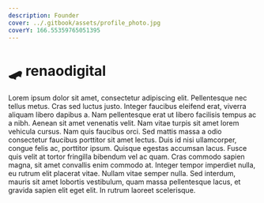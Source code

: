```yaml
---
description: Founder
cover: ../.gitbook/assets/profile_photo.jpg
coverY: 166.55359765051395
---
```


# 🛹 renaodigital

Lorem ipsum dolor sit amet, consectetur adipiscing elit. Pellentesque nec tellus metus. Cras sed luctus justo. Integer faucibus eleifend erat, viverra aliquam libero dapibus a. Nam pellentesque erat ut libero facilisis tempus ac a nibh. Aenean sit amet venenatis velit. Nam vitae turpis sit amet lorem vehicula cursus. Nam quis faucibus orci. Sed mattis massa a odio consectetur faucibus porttitor sit amet lectus. Duis id nisi ullamcorper, congue felis ac, porttitor ipsum. Quisque egestas accumsan lacus. Fusce quis velit at tortor fringilla bibendum vel ac quam. Cras commodo sapien magna, sit amet convallis enim commodo at. Integer tempor imperdiet nulla, eu rutrum elit placerat vitae. Nullam vitae semper nulla. Sed interdum, mauris sit amet lobortis vestibulum, quam massa pellentesque lacus, et gravida sapien elit eget elit. In rutrum laoreet scelerisque.
